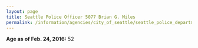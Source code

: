 ```yaml
---
layout: page
title: Seattle Police Officer 5077 Brian G. Miles
permalink: /information/agencies/city_of_seattle/seattle_police_department/copbook/5077/
---
```


**Age as of Feb. 24, 2016:** 52
